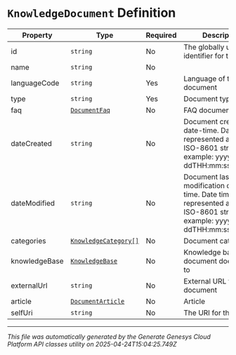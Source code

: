 # `KnowledgeDocument` Definition

| Property | Type | Required | Description |
|----------|------|----------|-------------|
| id | `string` | No | The globally unique identifier for the object. |
| name | `string` | No |  |
| languageCode | `string` | Yes | Language of the document |
| type | `string` | Yes | Document type |
| faq | [`DocumentFaq`](documentfaq-definition.md) | No | FAQ document details |
| dateCreated | `string` | No | Document creation date-time. Date time is represented as an ISO-8601 string. For example: yyyy-MM-ddTHH:mm:ss[.mmm]Z |
| dateModified | `string` | No | Document last modification date-time. Date time is represented as an ISO-8601 string. For example: yyyy-MM-ddTHH:mm:ss[.mmm]Z |
| categories | [`KnowledgeCategory[]`](knowledgecategory-definition.md) | No | Document categories |
| knowledgeBase | [`KnowledgeBase`](knowledgebase-definition.md) | No | Knowledge base which document does belong to |
| externalUrl | `string` | No | External URL to the document |
| article | [`DocumentArticle`](documentarticle-definition.md) | No | Article |
| selfUri | `string` | No | The URI for this object |

---

*This file was automatically generated by the Generate Genesys Cloud Platform API classes utility on 2025-04-24T15:04:25.749Z*